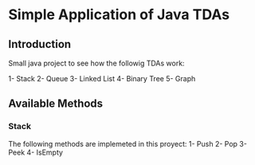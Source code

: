 # Simple Application of Java TDAs 

## Introduction
Small java project to see how the followig TDAs work:

1- Stack
2- Queue
3- Linked List
4- Binary Tree
5- Graph

## Available Methods

### Stack
The following methods are implemeted in this proyect:
1- Push
2- Pop
3- Peek
4- IsEmpty

 


